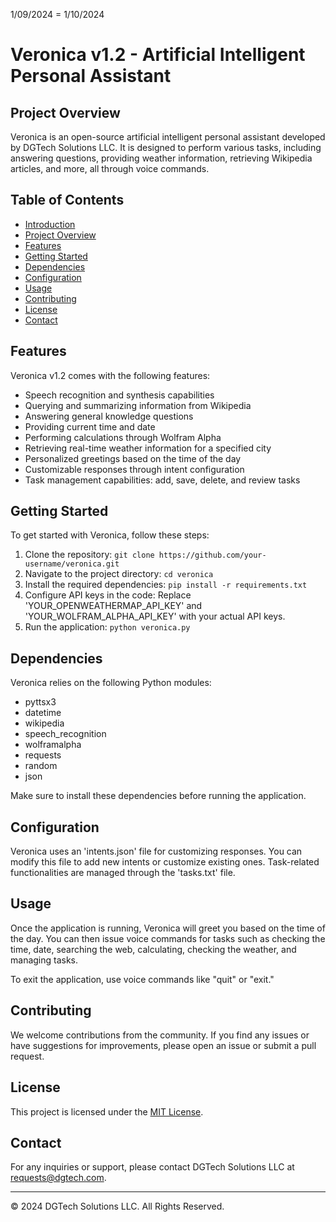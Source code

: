 1/09/2024 = 1/10/2024

# Veronica v1.2 - Artificial Intelligent Personal Assistant

## Project Overview

Veronica is an open-source artificial intelligent personal assistant developed by DGTech Solutions LLC. It is designed to perform various tasks, including answering questions, providing weather information, retrieving Wikipedia articles, and more, all through voice commands.

## Table of Contents

- [Introduction](#veronica-v12---artificial-intelligent-personal-assistant)
- [Project Overview](#project-overview)
- [Features](#features)
- [Getting Started](#getting-started)
- [Dependencies](#dependencies)
- [Configuration](#configuration)
- [Usage](#usage)
- [Contributing](#contributing)
- [License](#license)
- [Contact](#contact)

## Features

Veronica v1.2 comes with the following features:

- Speech recognition and synthesis capabilities
- Querying and summarizing information from Wikipedia
- Answering general knowledge questions
- Providing current time and date
- Performing calculations through Wolfram Alpha
- Retrieving real-time weather information for a specified city
- Personalized greetings based on the time of the day
- Customizable responses through intent configuration
- Task management capabilities: add, save, delete, and review tasks

## Getting Started

To get started with Veronica, follow these steps:

1. Clone the repository: `git clone https://github.com/your-username/veronica.git`
2. Navigate to the project directory: `cd veronica`
3. Install the required dependencies: `pip install -r requirements.txt`
4. Configure API keys in the code: Replace 'YOUR_OPENWEATHERMAP_API_KEY' and 'YOUR_WOLFRAM_ALPHA_API_KEY' with your actual API keys.
5. Run the application: `python veronica.py`

## Dependencies

Veronica relies on the following Python modules:

- pyttsx3
- datetime
- wikipedia
- speech_recognition
- wolframalpha
- requests
- random
- json

Make sure to install these dependencies before running the application.

## Configuration

Veronica uses an 'intents.json' file for customizing responses. You can modify this file to add new intents or customize existing ones. Task-related functionalities are managed through the 'tasks.txt' file.

## Usage

Once the application is running, Veronica will greet you based on the time of the day. You can then issue voice commands for tasks such as checking the time, date, searching the web, calculating, checking the weather, and managing tasks.

To exit the application, use voice commands like "quit" or "exit."

## Contributing

We welcome contributions from the community. If you find any issues or have suggestions for improvements, please open an issue or submit a pull request.

## License

This project is licensed under the [MIT License](LICENSE).

## Contact

For any inquiries or support, please contact DGTech Solutions LLC at [requests@dgtech.com](mailto:requests@dgtech.com).

---

© 2024 DGTech Solutions LLC. All Rights Reserved.
